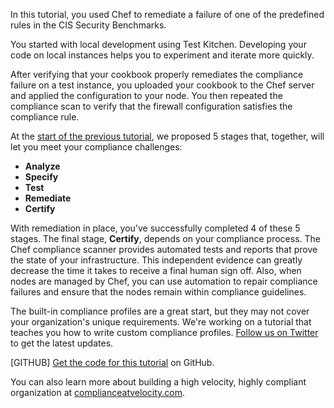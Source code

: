 In this tutorial, you used Chef to remediate a failure of one of the predefined rules in the CIS Security Benchmarks.

You started with local development using Test Kitchen. Developing your code on local instances helps you to experiment and iterate more quickly.

After verifying that your cookbook properly remediates the compliance failure on a test instance, you uploaded your cookbook to the Chef server and applied the configuration to your node. You then repeated the compliance scan to verify that the firewall configuration satisfies the compliance rule.

At the [start of the previous tutorial](/tutorials/compliance-assess/ubuntu/), we proposed 5 stages that, together, will let you meet your compliance challenges:

* **Analyze**
* **Specify**
* **Test**
* **Remediate**
* **Certify**

With remediation in place, you've successfully completed 4 of these 5 stages. The final stage, **Certify**, depends on your compliance process. The Chef compliance scanner provides automated tests and reports that prove the state of your infrastructure. This independent evidence can greatly decrease the time it takes to receive a final human sign off. Also, when nodes are managed by Chef, you can use automation to repair compliance failures and ensure that the nodes remain within compliance guidelines.

The built-in compliance profiles are a great start, but they may not cover your organization's unique requirements. We're working on a tutorial that teaches you how to write custom compliance profiles. [Follow us on Twitter](https://twitter.com/learnchef) to get the latest updates.

[GITHUB] [Get the code for this tutorial](https://github.com/learn-chef/ufw) on GitHub.

You can also learn more about building a high velocity, highly compliant organization at [complianceatvelocity.com](http://complianceatvelocity.com/).

